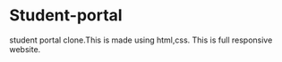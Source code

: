 # Student-portal
student portal clone.This is made using html,css.
This is full responsive website.
